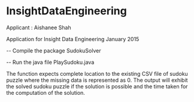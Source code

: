 InsightDataEngineering
======================


Applicant : Aishanee Shah

Application for Insight Data Engineering January 2015

-- Compile the package SudokuSolver

-- Run the java file PlaySudoku.java

The function expects complete location to the existing CSV file of sudoku puzzle where the missing data is represented as 0. The output will exhibit the solved sudoku puzzle if the solution is possible and the time taken for the computation of the solution.
